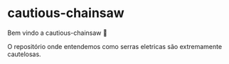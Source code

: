 # cautious-chainsaw

Bem vindo a cautious-chainsaw :tada: 

O repositório onde entendemos como serras eletricas são extremamente cautelosas.
